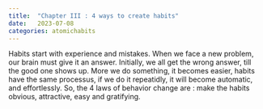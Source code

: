 ```yaml
---
title:  "Chapter III : 4 ways to create habits"
date:   2023-07-08
categories: atomichabits
---
```

Habits start with experience and mistakes. When we face a new problem, our brain must give it an answer. Initially, we all get the wrong answer, till the good one shows up. More we do something, it becomes easier, habits have the same processus, if we do it repeatidly, it will become automatic, and effortlessly. So, the 4 laws of behavior change are : make the habits obvious, attractive, easy and gratifying.
